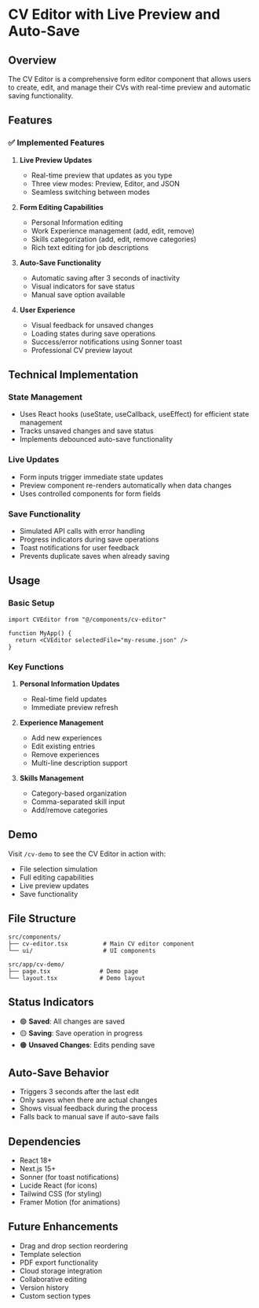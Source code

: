 # CV Editor with Live Preview and Auto-Save

## Overview

The CV Editor is a comprehensive form editor component that allows users to create, edit, and manage their CVs with real-time preview and automatic saving functionality.

## Features

### ✅ Implemented Features

1. **Live Preview Updates**
   - Real-time preview that updates as you type
   - Three view modes: Preview, Editor, and JSON
   - Seamless switching between modes

2. **Form Editing Capabilities**
   - Personal Information editing
   - Work Experience management (add, edit, remove)
   - Skills categorization (add, edit, remove categories)
   - Rich text editing for job descriptions

3. **Auto-Save Functionality**
   - Automatic saving after 3 seconds of inactivity
   - Visual indicators for save status
   - Manual save option available

4. **User Experience**
   - Visual feedback for unsaved changes
   - Loading states during save operations
   - Success/error notifications using Sonner toast
   - Professional CV preview layout

## Technical Implementation

### State Management
- Uses React hooks (useState, useCallback, useEffect) for efficient state management
- Tracks unsaved changes and save status
- Implements debounced auto-save functionality

### Live Updates
- Form inputs trigger immediate state updates
- Preview component re-renders automatically when data changes
- Uses controlled components for form fields

### Save Functionality
- Simulated API calls with error handling
- Progress indicators during save operations
- Toast notifications for user feedback
- Prevents duplicate saves when already saving

## Usage

### Basic Setup
```tsx
import CVEditor from "@/components/cv-editor"

function MyApp() {
  return <CVEditor selectedFile="my-resume.json" />
}
```

### Key Functions

1. **Personal Information Updates**
   - Real-time field updates
   - Immediate preview refresh

2. **Experience Management**
   - Add new experiences
   - Edit existing entries
   - Remove experiences
   - Multi-line description support

3. **Skills Management**
   - Category-based organization
   - Comma-separated skill input
   - Add/remove categories

## Demo

Visit `/cv-demo` to see the CV Editor in action with:
- File selection simulation
- Full editing capabilities
- Live preview updates
- Save functionality

## File Structure

```
src/components/
├── cv-editor.tsx          # Main CV editor component
└── ui/                    # UI components

src/app/cv-demo/
├── page.tsx              # Demo page
└── layout.tsx            # Demo layout
```

## Status Indicators

- 🟢 **Saved**: All changes are saved
- 🟡 **Saving**: Save operation in progress
- 🟠 **Unsaved Changes**: Edits pending save

## Auto-Save Behavior

- Triggers 3 seconds after the last edit
- Only saves when there are actual changes
- Shows visual feedback during the process
- Falls back to manual save if auto-save fails

## Dependencies

- React 18+
- Next.js 15+
- Sonner (for toast notifications)
- Lucide React (for icons)
- Tailwind CSS (for styling)
- Framer Motion (for animations)

## Future Enhancements

- Drag and drop section reordering
- Template selection
- PDF export functionality
- Cloud storage integration
- Collaborative editing
- Version history
- Custom section types
